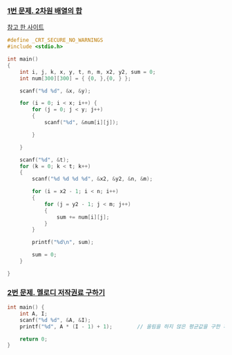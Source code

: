 ### [ 1번 문제. 2차원 배열의 합 ](https://www.acmicpc.net/problem/2167)

[참고 한 사이트](https://j0n9m1n1.dev/115)
```C
#define _CRT_SECURE_NO_WARNINGS
#include <stdio.h>

int main() 
{
	int i, j, k, x, y, t, n, m, x2, y2, sum = 0;
	int num[300][300] = { {0, },{0, } };

	scanf("%d %d", &x, &y);

	for (i = 0; i < x; i++) {
		for (j = 0; j < y; j++) 
		{
			scanf("%d", &num[i][j]);

		}

	}

	scanf("%d", &t);
	for (k = 0; k < t; k++)
	{
		scanf("%d %d %d %d", &x2, &y2, &n, &m);

		for (i = x2 - 1; i < n; i++)
		{
			for (j = y2 - 1; j < m; j++)
			{
				sum += num[i][j];
			}
		}

		printf("%d\n", sum);

		sum = 0;
	}

}

```





### [ 2번 문제. 멜로디 저작권료 구하기 ](https://www.acmicpc.net/problem/2914)

```c
int main() {
    int A, I;
    scanf("%d %d", &A, &I);
    printf("%d", A * (I - 1) + 1);        // 올림을 하지 않은 평균값을 구한 후 +1

    return 0;
}

```
